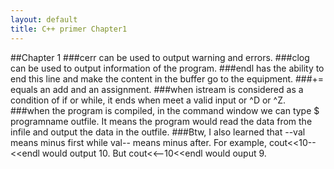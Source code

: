 ```yaml
---
layout: default
title: C++ primer Chapter1
---
```

##Chapter 1
###cerr can be used to output warning and errors.
###clog can be used to output information of the program.
###endl has the ability to end this line and make the content in the buffer go to the equipment.
###+= equals an add and an assignment.
###when istream is considered as a condition of if or while, it ends when meet a valid input or ^D or ^Z.
###when the program is compiled, in the command window we can type $ programname <infile >outfile. It means the program would read the data from the infile and output the data in the outfile.
###Btw, I also learned that --val means minus first while val-- means minus after. For example, cout<<10--<<endl would output 10. But cout<<--10<<endl would ouput 9.

